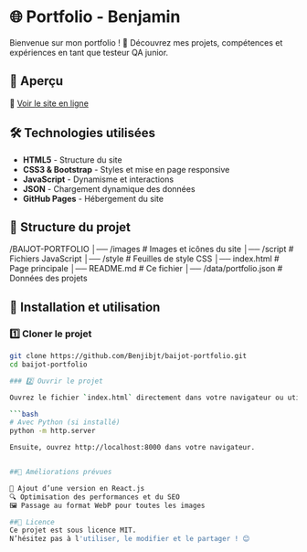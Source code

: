 # 🌐 Portfolio - Benjamin

Bienvenue sur mon portfolio ! 🚀 Découvrez mes projets, compétences et expériences en tant que testeur QA junior.

## 🎨 Aperçu

🔗 [Voir le site en ligne](https://benjibjt.github.io/baijot-portfolio/)  


## 🛠️ Technologies utilisées

- **HTML5** - Structure du site  
- **CSS3 & Bootstrap** - Styles et mise en page responsive  
- **JavaScript** - Dynamisme et interactions  
- **JSON** - Chargement dynamique des données  
- **GitHub Pages** - Hébergement du site  

## 📂 Structure du projet
/BAIJOT-PORTFOLIO
│── /images          # Images et icônes du site
│── /script          # Fichiers JavaScript
│── /style           # Feuilles de style CSS
│── index.html       # Page principale
│── README.md        # Ce fichier
│── /data/portfolio.json # Données des projets

## 🚀 Installation et utilisation

### 1️⃣ Cloner le projet

```bash
git clone https://github.com/Benjibjt/baijot-portfolio.git
cd baijot-portfolio

### 2️⃣ Ouvrir le projet

Ouvrez le fichier `index.html` directement dans votre navigateur ou utilisez un serveur local pour le tester :

```bash
# Avec Python (si installé)
python -m http.server 

Ensuite, ouvrez http://localhost:8000 dans votre navigateur.


##📌 Améliorations prévues

🌟 Ajout d’une version en React.js
🔍 Optimisation des performances et du SEO
🖼️ Passage au format WebP pour toutes les images

##📜 Licence
Ce projet est sous licence MIT.
N’hésitez pas à l'utiliser, le modifier et le partager ! 😊